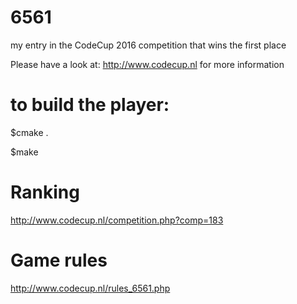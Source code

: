 # 6561
my entry in the CodeCup 2016 competition that wins the first place

Please have a look at:
http://www.codecup.nl
for more information

# to build the player:

$cmake .

$make

# Ranking
http://www.codecup.nl/competition.php?comp=183

# Game rules

http://www.codecup.nl/rules_6561.php
